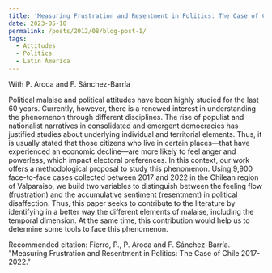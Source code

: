 ```yaml
---
title: 'Measuring Frustration and Resentment in Politics: The Case of Chile 2017-2022'
date: 2023-05-10
permalink: /posts/2012/08/blog-post-1/
tags:
  - Attitudes
  - Politics
  - Latin America
---
```

With P. Aroca and F. Sánchez-Barría

Political malaise and political attitudes have been highly studied for the last 60 years. Currently, however, there is a renewed interest in understanding the phenomenon through different disciplines. The rise of populist and nationalist narratives in consolidated and emergent democracies has justified studies about underlying individual and territorial elements. Thus, it is usually stated that those citizens who live in certain places—that have experienced an economic decline—are more likely to feel anger and powerless, which impact electoral preferences. In this context, our work offers a methodological proposal to study this phenomenon. Using 9,900 face-to-face cases collected between 2017 and 2022 in the Chilean region of Valparaiso, we build two variables to distinguish between the feeling flow (frustration) and the accumulative sentiment (resentment) in political disaffection. Thus, this paper seeks to contribute to the literature by identifying in a better way the different elements of malaise, including the temporal dimension. At the same time, this contribution would help us to determine some tools to face this phenomenon.

Recommended citation: Fierro, P., P. Aroca and F. Sánchez-Barría. "Measuring Frustration and Resentment in Politics: The Case of Chile 2017-2022." 


